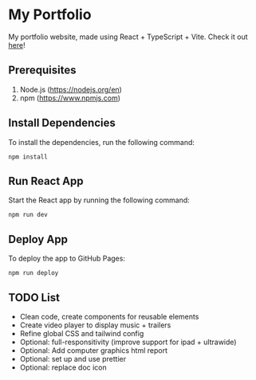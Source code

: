 # My Portfolio
My portfolio website, made using React + TypeScript + Vite.
Check it out [here](https://arcgt.github.io/my-portfolio/)!

## Prerequisites
1. Node.js (https://nodejs.org/en)
2. npm (https://www.npmjs.com)

## Install Dependencies
To install the dependencies, run the following command:

```
npm install
```

## Run React App

Start the React app by running the following command:

```
npm run dev
```

## Deploy App
To deploy the app to GitHub Pages:

```
npm run deploy
```

## TODO List
- Clean code, create components for reusable elements
- Create video player to display music + trailers
- Refine global CSS and tailwind config
- Optional: full-responsitivity (improve support for ipad + ultrawide)
- Optional: Add computer graphics html report
- Optional: set up and use prettier
- Optional: replace doc icon
